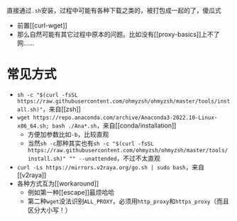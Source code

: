 直接通过`.sh`安装，过程中可能有各种下载之类的，被打包成一起的了，傻瓜式
- 前置[[curl-wget]]
- 那么自然可能有其它过程中原本的问题。比如没有[[proxy-basics]]上不了网……
# 常见方式
- `sh -c "$(curl -fsSL https://raw.githubusercontent.com/ohmyzsh/ohmyzsh/master/tools/install.sh)"`，来自[[zsh]]
- `wget https://repo.anaconda.com/archive/Anaconda3-2022.10-Linux-x86_64.sh; bash ./Ana*.sh`，来自[[conda/installation]]
  - 方便加参数比如`-b`，比较直观
  - 当然`sh -c`那种其实也有`sh -c "$(curl -fsSL https://raw.githubusercontent.com/ohmyzsh/ohmyzsh/master/tools/install.sh)" "" --unattended`，不过不太直观
- `curl -Ls https://mirrors.v2raya.org/go.sh | sudo bash`，来自[[v2raya]]
- 各种方式互为[[workaround]]
  - 例如第一种[[escape]]最烦哈哈
  - 第二种`wget`没法识别`ALL_PROXY`，必须用`http_proxy`和`https_proxy`（而且区分大小写！）